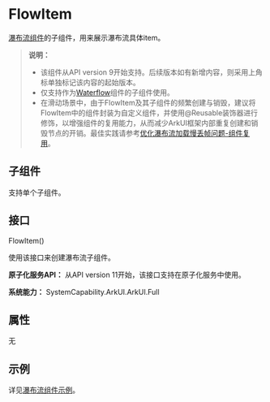 # FlowItem

<!--Kit: ArkUI-->
<!--Subsystem: ArkUI-->
<!--Owner: @fangyuhao-->
<!--SE: @zcdqs-->
<!--TSE: @liuzhenshuo-->

[瀑布流组件](ts-container-waterflow.md)的子组件，用来展示瀑布流具体item。


> **说明：**
>
> * 该组件从API version 9开始支持。后续版本如有新增内容，则采用上角标单独标记该内容的起始版本。
> * 仅支持作为[Waterflow](ts-container-waterflow.md)组件的子组件使用。
> * 在滑动场景中，由于FlowItem及其子组件的频繁创建与销毁，建议将FlowItem中的组件封装为自定义组件，并使用@Reusable装饰器进行修饰，以增强组件的复用能力，从而减少ArkUI框架内部重复创建和销毁节点的开销。最佳实践请参考[优化瀑布流加载慢丢帧问题-组件复用](https://developer.huawei.com/consumer/cn/doc/best-practices/bpta-waterflow-performance-optimization#section189041489339)。


## 子组件


支持单个子组件。


## 接口

FlowItem()

使用该接口来创建瀑布流子组件。

**原子化服务API：** 从API version 11开始，该接口支持在原子化服务中使用。

**系统能力：** SystemCapability.ArkUI.ArkUI.Full

## 属性

无

## 示例

详见[瀑布流组件示例](ts-container-waterflow.md#示例)。